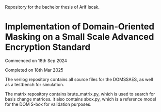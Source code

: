 Repository for the bachelor thesis of Arif Iscak.

# Implementation of Domain-Oriented Masking on a Small Scale Advanced Encryption Standard

Commenced on 18th Sep 2024

Completed on 18th Mar 2025




The verilog repository contains all source files for the DOMSSAES, as well as a testbench for simulation.

The matrix repository contains brute_matrix.py, which is used to search for basis change matrices. 
It also contains sbox.py, which is a reference model for the DOM S-box for validation purposes. 
